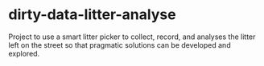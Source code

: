 # dirty-data-litter-analyse
Project to use a smart litter picker to collect, record, and analyses the litter left on the street so that pragmatic solutions can be developed and explored. 
